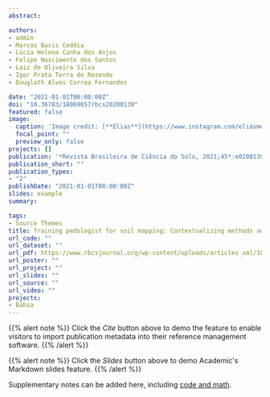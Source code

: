 ```yaml
---
abstract:  

authors:
- admin
- Marcos Bacis Ceddia
- Lúcia Helena Cunha dos Anjos
- Felipe Nascimento dos Santos 
- Laiz de Oliveira Silva
- Igor Prata Terra de Rezende
- Douglath Alves Correa Fernandes

date: "2021-01-01T00:00:00Z"
doi: "10.36783/18069657rbcs20200130"
featured: false
image:
  caption: 'Image credit: [**Elias**](https://www.instagram.com/eliasmendescosta/?hl=pt-br)'
  focal_point: ""
  preview_only: false
projects: []
publication: '*Revista Brasileira de Ciência do Solo, 2021;45*:e0200130'
publication_short: ""
publication_types:
- "2"
publishDate: "2021-01-01T00:00:00Z"
slides: example
summary:  

tags:
- Source Themes
title: Training pedologist for soil mapping: Contextualizing methods and its accuracy using the project pedagogy
url_code: ""
url_dataset: ""
url_pdf: https://www.rbcsjournal.org/wp-content/uploads/articles_xml/1806-9657-rbcs-45-e0200130/1806-9657-rbcs-45-e0200130.x22228.pdf
url_poster: ""
url_project: ""
url_slides: ""
url_source: ""
url_video: ""
projects:
- Bahia
---
```


{{% alert note %}}
Click the *Cite* button above to demo the feature to enable visitors to import publication metadata into their reference management software.
{{% /alert %}}

{{% alert note %}}
Click the *Slides* button above to demo Academic's Markdown slides feature.
{{% /alert %}}

Supplementary notes can be added here, including [code and math](https://sourcethemes.com/academic/docs/writing-markdown-latex/).

